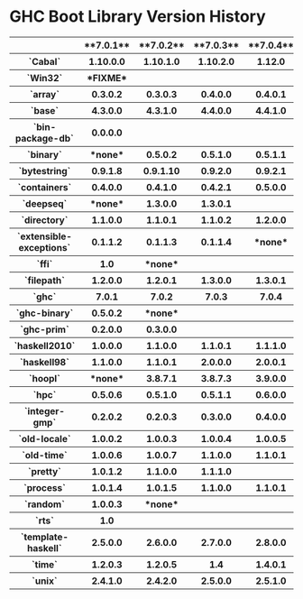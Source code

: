 # GHC Boot Library Version History


<table><tr><th>                          </th>
<th>  **7.0.1**  </th>
<th>  **7.0.2**  </th>
<th>  **7.0.3**  </th>
<th>  **7.0.4**  </th>
<th>  **7.2.1**  </th>
<th>  **7.2.2**  </th>
<th>  **7.4.1**  </th>
<th>  **7.4.2**  </th>
<th>  **7.6.1**  </th>
<th>  **7.6.2**  </th>
<th>  **7.6.3**  
</th></tr>
<tr><th>`Cabal`                 </th>
<th>  1.10.0.0  </th>
<th>  1.10.1.0  </th>
<th>  1.10.2.0  </th>
<th>  1.12.0  </th>
<th>  1.14.0  </th>
<th>  1.16.0  
</th>
<th></th>
<th></th>
<th></th>
<th></th>
<th></th></tr>
<tr><th>`Win32`                   </th>
<th>  *FIXME*  
</th>
<th></th>
<th></th>
<th></th>
<th></th>
<th></th>
<th></th>
<th></th>
<th></th>
<th></th>
<th></th></tr>
<tr><th>`array`                 </th>
<th>  0.3.0.2  </th>
<th>  0.3.0.3  </th>
<th>  0.4.0.0  </th>
<th>  0.4.0.1  
</th>
<th></th>
<th></th>
<th></th>
<th></th>
<th></th>
<th></th>
<th></th></tr>
<tr><th>`base`                  </th>
<th>  4.3.0.0  </th>
<th>  4.3.1.0  </th>
<th>  4.4.0.0  </th>
<th>  4.4.1.0  </th>
<th>  4.5.0.0  </th>
<th>  4.5.1.0  </th>
<th>  4.6.0.0  </th>
<th>  4.6.0.1  
</th>
<th></th>
<th></th>
<th></th></tr>
<tr><th>`bin-package-db`        </th>
<th>  0.0.0.0  
</th>
<th></th>
<th></th>
<th></th>
<th></th>
<th></th>
<th></th>
<th></th>
<th></th>
<th></th>
<th></th></tr>
<tr><th>`binary`                </th>
<th>  *none*  </th>
<th>  0.5.0.2  </th>
<th>  0.5.1.0  </th>
<th>  0.5.1.1  
</th>
<th></th>
<th></th>
<th></th>
<th></th>
<th></th>
<th></th>
<th></th></tr>
<tr><th>`bytestring`            </th>
<th>  0.9.1.8  </th>
<th>  0.9.1.10  </th>
<th>  0.9.2.0  </th>
<th>  0.9.2.1  </th>
<th>  0.10.0.0  </th>
<th>  0.10.0.2  
</th>
<th></th>
<th></th>
<th></th>
<th></th>
<th></th></tr>
<tr><th>`containers`            </th>
<th>  0.4.0.0  </th>
<th>  0.4.1.0  </th>
<th>  0.4.2.1  </th>
<th>  0.5.0.0  
</th>
<th></th>
<th></th>
<th></th>
<th></th>
<th></th>
<th></th>
<th></th></tr>
<tr><th>`deepseq`               </th>
<th>  *none*  </th>
<th>  1.3.0.0  </th>
<th>  1.3.0.1  
</th>
<th></th>
<th></th>
<th></th>
<th></th>
<th></th>
<th></th>
<th></th>
<th></th></tr>
<tr><th>`directory`             </th>
<th>  1.1.0.0  </th>
<th>  1.1.0.1  </th>
<th>  1.1.0.2  </th>
<th>  1.2.0.0  </th>
<th>  1.2.0.1  
</th>
<th></th>
<th></th>
<th></th>
<th></th>
<th></th>
<th></th></tr>
<tr><th>`extensible-exceptions` </th>
<th>  0.1.1.2  </th>
<th>  0.1.1.3  </th>
<th>  0.1.1.4  </th>
<th>  *none*  
</th>
<th></th>
<th></th>
<th></th>
<th></th>
<th></th>
<th></th>
<th></th></tr>
<tr><th>`ffi`                   </th>
<th>  1.0  </th>
<th>  *none*  
</th>
<th></th>
<th></th>
<th></th>
<th></th>
<th></th>
<th></th>
<th></th>
<th></th>
<th></th></tr>
<tr><th>`filepath`              </th>
<th>  1.2.0.0  </th>
<th>  1.2.0.1  </th>
<th>  1.3.0.0  </th>
<th>  1.3.0.1  
</th>
<th></th>
<th></th>
<th></th>
<th></th>
<th></th>
<th></th>
<th></th></tr>
<tr><th>`ghc`                   </th>
<th>  7.0.1  </th>
<th>  7.0.2  </th>
<th>  7.0.3  </th>
<th>  7.0.4  </th>
<th>  7.2.1  </th>
<th>  7.2.2  </th>
<th>  7.4.1  </th>
<th>  7.4.2  </th>
<th>  7.6.1  </th>
<th>  7.6.2  </th>
<th>  7.6.3  
</th></tr>
<tr><th>`ghc-binary`            </th>
<th>  0.5.0.2  </th>
<th>  *none*  
</th>
<th></th>
<th></th>
<th></th>
<th></th>
<th></th>
<th></th>
<th></th>
<th></th>
<th></th></tr>
<tr><th>`ghc-prim`              </th>
<th>  0.2.0.0  </th>
<th>  0.3.0.0  
</th>
<th></th>
<th></th>
<th></th>
<th></th>
<th></th>
<th></th>
<th></th>
<th></th>
<th></th></tr>
<tr><th>`haskell2010`           </th>
<th>  1.0.0.0  </th>
<th>  1.1.0.0  </th>
<th>  1.1.0.1  </th>
<th>  1.1.1.0  
</th>
<th></th>
<th></th>
<th></th>
<th></th>
<th></th>
<th></th>
<th></th></tr>
<tr><th>`haskell98`             </th>
<th>  1.1.0.0  </th>
<th>  1.1.0.1  </th>
<th>  2.0.0.0  </th>
<th>  2.0.0.1  </th>
<th>  2.0.0.2  
</th>
<th></th>
<th></th>
<th></th>
<th></th>
<th></th>
<th></th></tr>
<tr><th>`hoopl`                 </th>
<th>  *none*  </th>
<th>  3.8.7.1  </th>
<th>  3.8.7.3  </th>
<th>  3.9.0.0  
</th>
<th></th>
<th></th>
<th></th>
<th></th>
<th></th>
<th></th>
<th></th></tr>
<tr><th>`hpc`                   </th>
<th>  0.5.0.6  </th>
<th>  0.5.1.0  </th>
<th>  0.5.1.1  </th>
<th>  0.6.0.0  
</th>
<th></th>
<th></th>
<th></th>
<th></th>
<th></th>
<th></th>
<th></th></tr>
<tr><th>`integer-gmp`           </th>
<th>  0.2.0.2  </th>
<th>  0.2.0.3  </th>
<th>  0.3.0.0  </th>
<th>  0.4.0.0  </th>
<th>  0.5.0.0  
</th>
<th></th>
<th></th>
<th></th>
<th></th>
<th></th>
<th></th></tr>
<tr><th>`old-locale`            </th>
<th>  1.0.0.2  </th>
<th>  1.0.0.3  </th>
<th>  1.0.0.4  </th>
<th>  1.0.0.5  
</th>
<th></th>
<th></th>
<th></th>
<th></th>
<th></th>
<th></th>
<th></th></tr>
<tr><th>`old-time`              </th>
<th>  1.0.0.6  </th>
<th>  1.0.0.7  </th>
<th>  1.1.0.0  </th>
<th>  1.1.0.1  
</th>
<th></th>
<th></th>
<th></th>
<th></th>
<th></th>
<th></th>
<th></th></tr>
<tr><th>`pretty`                </th>
<th>  1.0.1.2  </th>
<th>  1.1.0.0  </th>
<th>  1.1.1.0  
</th>
<th></th>
<th></th>
<th></th>
<th></th>
<th></th>
<th></th>
<th></th>
<th></th></tr>
<tr><th>`process`               </th>
<th>  1.0.1.4  </th>
<th>  1.0.1.5  </th>
<th>  1.1.0.0  </th>
<th>  1.1.0.1  </th>
<th>  1.1.0.2  
</th>
<th></th>
<th></th>
<th></th>
<th></th>
<th></th>
<th></th></tr>
<tr><th>`random`                </th>
<th>  1.0.0.3  </th>
<th>  *none*  
</th>
<th></th>
<th></th>
<th></th>
<th></th>
<th></th>
<th></th>
<th></th>
<th></th>
<th></th></tr>
<tr><th>`rts`                   </th>
<th>  1.0  
</th>
<th></th>
<th></th>
<th></th>
<th></th>
<th></th>
<th></th>
<th></th>
<th></th>
<th></th>
<th></th></tr>
<tr><th>`template-haskell`      </th>
<th>  2.5.0.0  </th>
<th>  2.6.0.0  </th>
<th>  2.7.0.0  </th>
<th>  2.8.0.0  
</th>
<th></th>
<th></th>
<th></th>
<th></th>
<th></th>
<th></th>
<th></th></tr>
<tr><th>`time`                  </th>
<th>  1.2.0.3  </th>
<th>  1.2.0.5  </th>
<th>  1.4  </th>
<th>  1.4.0.1  
</th>
<th></th>
<th></th>
<th></th>
<th></th>
<th></th>
<th></th>
<th></th></tr>
<tr><th>`unix`                  </th>
<th>  2.4.1.0  </th>
<th>  2.4.2.0  </th>
<th>  2.5.0.0  </th>
<th>  2.5.1.0  </th>
<th>  2.5.1.1  </th>
<th>  2.6.0.0  </th>
<th>  2.6.0.1  
</th>
<th></th>
<th></th>
<th></th>
<th></th></tr></table>


